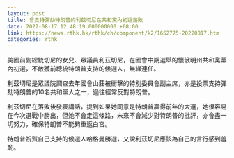 ```yaml
---
layout: post
title: 曾支持彈劾特朗普的利茲切尼在共和黨內初選落敗
date: 2022-08-17 12:48:19.000000000 +08:00
link: https://news.rthk.hk/rthk/ch/component/k2/1662775-20220817.htm
categories: rthk
---
```


美國前副總統切尼的女兒、眾議員利茲切尼，在國會中期選舉的懷俄明州共和黨黨內初選，不敵獲前總統特朗普支持的候選人，無緣連任。

利茲切尼是眾議院調查去年國會山莊被衝擊的特別委員會副主席，亦是投票支持彈劾特朗普的10名共和黨人之一，過往經常反對特朗普。

利茲切尼在落敗後發表講話，提到如果她同意是特朗普贏得前年的大選，她很容易在今次選戰中勝出，但她不會走這條路，未來不會減少對特朗普的批評，亦會盡一切努力，確保特朗普不能夠重返白宮。

特朗普祝賀自己支持的候選人哈格曼勝選，又說利茲切尼應該為自己的言行感到羞恥。
